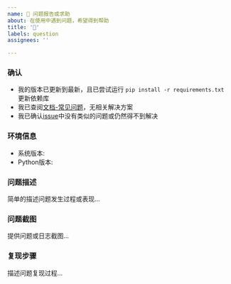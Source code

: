 ```yaml
---
name: 🐛 问题报告或求助
about: 在使用中遇到问题，希望得到帮助
title: '🐛'
labels: question
assignees: ''

---
```


### 确认

- 我的版本已更新到最新，且已尝试运行 `pip install -r requirements.txt` 更新依赖库
- 我已查阅[文档-常见问题](https://github.com/zhulinyv/nonebot_plugin_nai3#readme)，无相关解决方案
- 我已确认[issue](https://github.com/zhulinyv/nonebot_plugin_nai3/issues)中没有类似的问题或仍然得不到解决

### 环境信息

- 系统版本: 
- Python版本: 

### 问题描述

简单的描述问题发生过程或表现...

### 问题截图

提供问题或日志截图...

### 复现步骤

描述问题复现过程...
